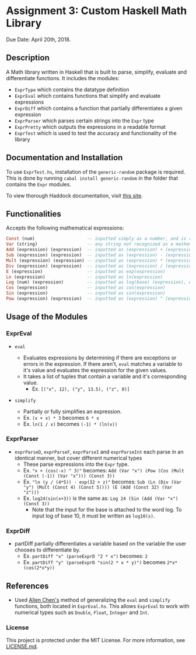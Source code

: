 # Assignment 3: Custom Haskell Math Library

Due Date: April 20th, 2018.

## Description
A Math library written in Haskell that is built to parse, simplify, evaluate and differentiate functions.
It includes the modules: 
- `ExprType` which contains the datatype definition
- `ExprEval` which contains functions that simplify and evaluate expressions
- `ExprDiff` which contains a function that partially differentiates a given expression
- `ExprParser` which parses certain strings into the `Expr` type
- `ExprPretty` which outputs the expressions in a readable format
- `ExprTest` which is used to test the accuracy and functionality of the library

## Documentation and Installation
To use `ExprTest.hs`, installation of the `generic-random` package is required. This is done by running 
`cabal install generic-random`
in the folder that contains the `Expr` modules.

To view thorough Haddock documentation, visit [this site](https://deleeuwj1.github.io/docs/).

## Functionalities
Accepts the following mathematical expressions:
```haskell
Const (num)                    -- inputted simply as a number, and is recognized as a Double, Float, Integer or Int
Var (string)                   -- any string not recognized as a mathematical expression is a variable  
Add (expression) (expression)  -- inputted as (expression) + (expression) 
Sub (expression) (expression)  -- inputted as (expression) - (expression)
Mult (expression) (expression) -- inputted as (expression) * (expression)
Div (expression) (expression)  -- inputted as (expression) / (expression)
E (expression)                 -- inputted as exp(expression)
Ln (expression)                -- inputted as ln(expression)
Log (num) (expression)         -- inputted as log(base) (expression), where base is a number
Cos (expression)               -- inputted as cos(expression)
Sin (expression)               -- inputted as sin(expression)
Pow (expression) (expression)  -- inputted as (expression) ^ (expression)
```
## Usage of the Modules

### ExprEval
- `eval`
    - Evaluates expressions by determining if there are exceptions or errors in the expression. If there aren't, `eval` matches a variable to it's value and evaluates the expression for the given values.
    - It takes a list of tuples that contain a variable and it's corresponding value.
       - Ex. `[("x", 12), ("y", 13.5), ("z", 0)]`

- `simplify`
   - Partially or fully simplifies an expression.
   - Ex. `(x + x) * 3` becomes `6 * x`
   - Ex. `ln(1 / x)` becomes `(-1) * (ln(x))`

### ExprParser
- `exprParseD`, `exprParseF`, `exprParseI` and `exprParseInt` each parse in an identical manner, but cover different numerical types
   - These parse expressions into the `Expr` type.
   - Ex. `"x + (cos(-x) ^ 3)"` becomes: `Add (Var "x") (Pow (Cos (Mult (Const (-1)) (Var "x"))) (Const 3))`
   - Ex. `"ln (y / (4*5)) - exp(32 + z)"` becomes: `Sub (Ln (Div (Var "y") (Mult (Const 4) (Const 5)))) (E (Add (Const 32) (Var "z")))`
   - Ex. `log24(sin(x+3))` is the same as: `Log 24 (Sin (Add (Var "x") (Const 3))`
      - Note that the input for the base is attached to the word log. To input log of base 10, it must be written as `log10(x)`.

### ExprDiff
- partDiff partially differentiates a variable based on the variable the user chooses to differentiate by.
   - Ex. `partDiff "x" (parseExprD "2 * x")` becomes: `2`
   - Ex. `partDiff "y" (parseExprD "sin(2 * x * y)")` becomes `2*x*(cos(2*x*y))`

## References
  - Used [Allen Chen's](https://github.com/chenc118/CS1XA3/blob/master/Assign3/ExprDiff.hs) method of generalizing the `eval` and `simplify` functions, both located in `ExprEval.hs`. This allows `ExprEval` to work with numerical types such as `Double`, `Float`, `Integer` and `Int`.  

### License
This project is protected under the MIT License. For more information, see [LICENSE.md](https://github.com/deleeuwj1/CS1XA3/blob/master/Assign3/LICENSE.md).

